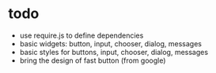 todo
======

- use require.js to define dependencies
- basic widgets: button, input, chooser, dialog, messages
- basic styles for buttons, input, chooser, dialog, messages
- bring the design of fast button (from google)


